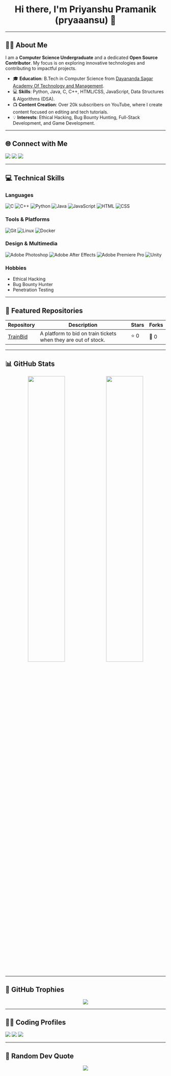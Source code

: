 <h1 align="center">Hi there, I'm Priyanshu Pramanik (pryaaansu) 👋</h1>

---

## 👨‍💻 About Me
I am a **Computer Science Undergraduate** and a dedicated **Open Source Contributor**. My focus is on exploring innovative technologies and contributing to impactful projects.

- 🎓 **Education**: B.Tech in Computer Science from [Dayananda Sagar Academy Of Technology and Management](#).
- 💻 **Skills**: Python, Java, C, C++, HTML/CSS, JavaScript, Data Structures & Algorithms (DSA).
- 📺 **Content Creation**: Over 20k subscribers on YouTube, where I create content focused on editing and tech tutorials.
- 💡 **Interests**: Ethical Hacking, Bug Bounty Hunting, Full-Stack Development, and Game Development.
  
---

## 🌐 Connect with Me
<p align="left">
  <a href="https://www.linkedin.com/in/priyanshu-pramanik-a34872292/" target="_blank"><img src="https://img.shields.io/badge/LinkedIn-%230077B5.svg?style=for-the-badge&logo=linkedin&logoColor=white"/></a>
  <a href="https://youtube.com/channel/PriyanshuPramanik" target="_blank"><img src="https://img.shields.io/badge/YouTube-%23FF0000.svg?style=for-the-badge&logo=youtube&logoColor=white"/></a>
  <a href="https://x.com/pryaaansu" target="_blank"><img src="https://img.shields.io/badge/Twitter-%231DA1F2.svg?style=for-the-badge&logo=twitter&logoColor=white"/></a>
</p>

---

## 💻 Technical Skills

### Languages
![C](https://img.shields.io/badge/C-%2300599C.svg?style=for-the-badge&logo=c&logoColor=white)
![C++](https://img.shields.io/badge/C++-%2300599C.svg?style=for-the-badge&logo=cplusplus&logoColor=white)
![Python](https://img.shields.io/badge/Python-%233776AB.svg?style=for-the-badge&logo=python&logoColor=white)
![Java](https://img.shields.io/badge/Java-%23ED8B00.svg?style=for-the-badge&logo=java&logoColor=white)
![JavaScript](https://img.shields.io/badge/JavaScript-%23F7DF1E.svg?style=for-the-badge&logo=javascript&logoColor=black)
![HTML](https://img.shields.io/badge/HTML-%23E34F26.svg?style=for-the-badge&logo=html5&logoColor=white)
![CSS](https://img.shields.io/badge/CSS-%231572B6.svg?style=for-the-badge&logo=css3&logoColor=white)

### Tools & Platforms
![Git](https://img.shields.io/badge/Git-%23F05032.svg?style=for-the-badge&logo=git&logoColor=white)
![Linux](https://img.shields.io/badge/Linux-%23FCC624.svg?style=for-the-badge&logo=linux&logoColor=black)
![Docker](https://img.shields.io/badge/Docker-%232496ED.svg?style=for-the-badge&logo=docker&logoColor=white)

### Design & Multimedia
![Adobe Photoshop](https://img.shields.io/badge/Adobe%20Photoshop-%2331A8FF.svg?style=for-the-badge&logo=adobe-photoshop&logoColor=white)
![Adobe After Effects](https://img.shields.io/badge/Adobe%20After%20Effects-%23BB007C.svg?style=for-the-badge&logo=adobe-after-effects&logoColor=white)
![Adobe Premiere Pro](https://img.shields.io/badge/Adobe%20Premiere%20Pro-%239999FF.svg?style=for-the-badge&logo=adobe-premiere-pro&logoColor=white)
![Unity](https://img.shields.io/badge/Unity-%23000000.svg?style=for-the-badge&logo=unity&logoColor=white)

### Hobbies
- Ethical Hacking
- Bug Bounty Hunter
- Penetration Testing

---

## 🚀 Featured Repositories

| Repository | Description | Stars | Forks |
|------------|-------------|-------|-------|
| [TrainBid](https://github.com/pryaaansu/trainbid) | A platform to bid on train tickets when they are out of stock. | ⭐ 0 | 🍴 0 |

---

## 📊 GitHub Stats

<div align="center">
  <img src="https://github-readme-stats.vercel.app/api?username=your-username&show_icons=true&theme=onedark&hide_border=true&count_private=true" width="48%" />
  <img src="https://github-readme-stats.vercel.app/api/top-langs/?username=your-username&layout=compact&theme=onedark&hide_border=true&count_private=true" width="48%" />
</div>

---

## 🏅 GitHub Trophies
<p align="center">
  <img src="https://github-profile-trophy.vercel.app/?username=your-username&theme=onedark&margin-w=15&margin-h=15"/>
</p>

---

## 👨‍🔧 Coding Profiles
<p align="left">
  <a href="https://www.hackerrank.com/your-profile" target="_blank"><img src="https://img.shields.io/badge/HackerRank-%2300EA64.svg?style=for-the-badge&logo=hackerrank&logoColor=white"/></a>
  <a href="https://www.codechef.com/users/your-username" target="_blank"><img src="https://img.shields.io/badge/CodeChef-%235B4638.svg?style=for-the-badge&logo=codechef&logoColor=white"/></a>
  <a href="https://www.leetcode.com/your-username" target="_blank"><img src="https://img.shields.io/badge/LeetCode-%23FFA116.svg?style=for-the-badge&logo=leetcode&logoColor=black"/></a>
</p>

---

## 📜 Random Dev Quote
<p align="center">
  <img src="https://quotes-github-readme.vercel.app/api?type=horizontal&theme=dark"/>
</p>
